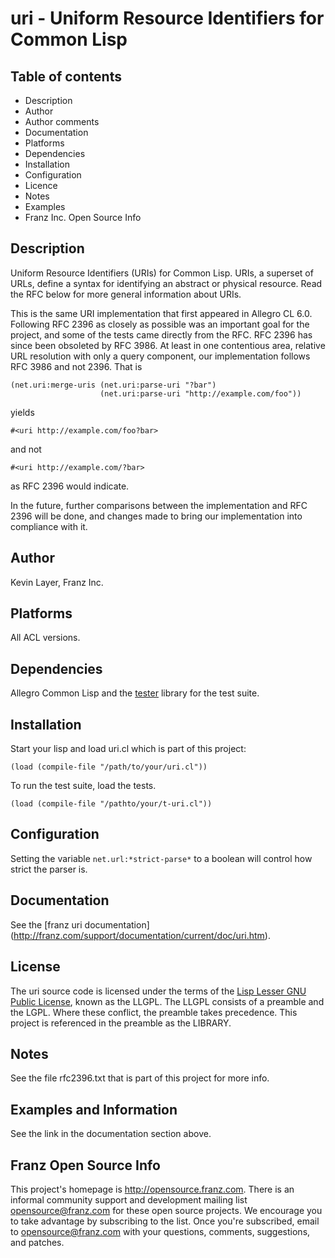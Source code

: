 uri - Uniform Resource Identifiers for Common Lisp
==================================================

Table of contents
-----------------

 * Description
 * Author
 * Author comments
 * Documentation
 * Platforms
 * Dependencies
 * Installation
 * Configuration
 * Licence
 * Notes
 * Examples
 * Franz Inc. Open Source Info

Description
-----------

Uniform Resource Identifiers (URIs) for Common Lisp. URIs, a superset
of URLs, define a syntax for identifying an abstract or physical
resource.  Read the RFC below for more general information about
URIs.

This is the same URI implementation that first appeared in Allegro CL
6.0. Following RFC 2396 as closely as possible was an important goal
for the project, and some of the tests came directly from the RFC.
RFC 2396 has since been obsoleted by RFC 3986.  At least in one
contentious area, relative URL resolution with only a query component,
our implementation follows RFC 3986 and not 2396.  That is

    (net.uri:merge-uris (net.uri:parse-uri "?bar")
                        (net.uri:parse-uri "http://example.com/foo"))

yields

    #<uri http://example.com/foo?bar>

and not

    #<uri http://example.com/?bar>

as RFC 2396 would indicate.

In the future, further comparisons between the implementation and RFC
2396 will be done, and changes made to bring our implementation into
compliance with it.

Author
------

Kevin Layer, Franz Inc.

Platforms
----------

All ACL versions.

Dependencies
------------

Allegro Common Lisp and the
[tester](http://github.com/franzinc/tester/tree/master) library for
the test suite.

Installation
------------

Start your lisp and load uri.cl which is part of this project:

    (load (compile-file "/path/to/your/uri.cl"))

To run the test suite, load the tests.

    (load (compile-file "/pathto/your/t-uri.cl"))

Configuration
-------------

Setting the variable `net.url:*strict-parse*` to a boolean will
control how strict the parser is.

Documentation
-------------

See the [franz uri documentation]
(http://franz.com/support/documentation/current/doc/uri.htm).

License
-------

The uri source code is licensed under the terms of the 
[Lisp Lesser GNU Public License](http://opensource.franz.com/preamble.html), 
known as the LLGPL. The LLGPL consists of a preamble and the LGPL. Where these 
conflict, the preamble takes precedence.  This project is referenced in the 
preamble as the LIBRARY.

Notes
-----

See the file rfc2396.txt that is part of this project for more info.

Examples and Information
------------------------

See the link in the documentation section above.

Franz Open Source Info
----------------------

This project's homepage is <http://opensource.franz.com>. There is an 
informal community support and development mailing list 
[opensource@franz.com](http://opensource.franz.com/mailinglist.html) 
for these open source projects. We encourage you to take advantage by 
subscribing to the list.  Once you're subscribed, email to 
<opensource@franz.com> with your questions, comments, suggestions, 
and patches.


